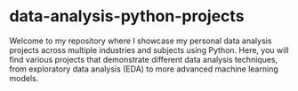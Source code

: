 # data-analysis-python-projects
Welcome to my repository where I showcase my personal data analysis projects across multiple industries and subjects using Python. Here, you will find various projects that demonstrate different data analysis techniques, from exploratory data analysis (EDA) to more advanced machine learning models.
